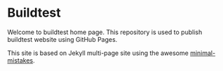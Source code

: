 # Buildtest

Welcome to buildtest home page. This repository is used to publish buildtest website using GitHub Pages.


This site is based on Jekyll multi-page site 
using the awesome [minimal-mistakes](https://mmistakes.github.io/minimal-mistakes/).

